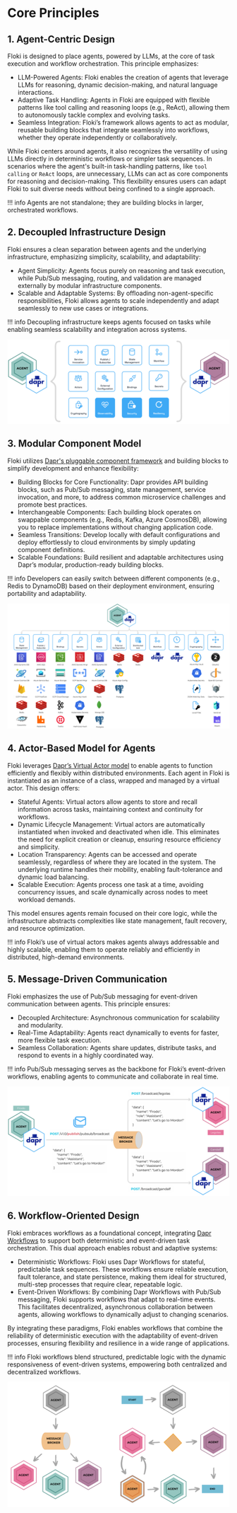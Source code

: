 # Core Principles

## 1. Agent-Centric Design

Floki is designed to place agents, powered by LLMs, at the core of task execution and workflow orchestration. This principle emphasizes:

* LLM-Powered Agents: Floki enables the creation of agents that leverage LLMs for reasoning, dynamic decision-making, and natural language interactions.
* Adaptive Task Handling: Agents in Floki are equipped with flexible patterns like tool calling and reasoning loops (e.g., ReAct), allowing them to autonomously tackle complex and evolving tasks.
* Seamless Integration: Floki’s framework allows agents to act as modular, reusable building blocks that integrate seamlessly into workflows, whether they operate independently or collaboratively.

While Floki centers around agents, it also recognizes the versatility of using LLMs directly in deterministic workflows or simpler task sequences. In scenarios where the agent's built-in task-handling patterns, like `tool calling` or `ReAct` loops, are unnecessary, LLMs can act as core components for reasoning and decision-making. This flexibility ensures users can adapt Floki to suit diverse needs without being confined to a single approach.

!!! info
    Agents are not standalone; they are building blocks in larger, orchestrated workflows.

## 2. Decoupled Infrastructure Design

Floki ensures a clean separation between agents and the underlying infrastructure, emphasizing simplicity, scalability, and adaptability:

* Agent Simplicity: Agents focus purely on reasoning and task execution, while Pub/Sub messaging, routing, and validation are managed externally by modular infrastructure components.
* Scalable and Adaptable Systems: By offloading non-agent-specific responsibilities, Floki allows agents to scale independently and adapt seamlessly to new use cases or integrations.

!!! info
    Decoupling infrastructure keeps agents focused on tasks while enabling seamless scalability and integration across systems.

![](../../img/home_concepts_principles_decoupled.png)

## 3. Modular Component Model

Floki utilizes [Dapr's pluggable component framework](https://docs.dapr.io/concepts/components-concept/) and building blocks to simplify development and enhance flexibility:

* Building Blocks for Core Functionality: Dapr provides API building blocks, such as Pub/Sub messaging, state management, service invocation, and more, to address common microservice challenges and promote best practices.
* Interchangeable Components: Each building block operates on swappable components (e.g., Redis, Kafka, Azure CosmosDB), allowing you to replace implementations without changing application code.
* Seamless Transitions: Develop locally with default configurations and deploy effortlessly to cloud environments by simply updating component definitions.
* Scalable Foundations: Build resilient and adaptable architectures using Dapr’s modular, production-ready building blocks.

!!! info
    Developers can easily switch between different components (e.g., Redis to DynamoDB) based on their deployment environment, ensuring portability and adaptability.

![](../../img/home_concepts_principles_modular.png)

## 4. Actor-Based Model for Agents

Floki leverages [Dapr’s Virtual Actor model](https://docs.dapr.io/developing-applications/building-blocks/actors/actors-overview/) to enable agents to function efficiently and flexibly within distributed environments. Each agent in Floki is instantiated as an instance of a class, wrapped and managed by a virtual actor. This design offers:

* Stateful Agents: Virtual actors allow agents to store and recall information across tasks, maintaining context and continuity for workflows.
* Dynamic Lifecycle Management: Virtual actors are automatically instantiated when invoked and deactivated when idle. This eliminates the need for explicit creation or cleanup, ensuring resource efficiency and simplicity.
* Location Transparency: Agents can be accessed and operate seamlessly, regardless of where they are located in the system. The underlying runtime handles their mobility, enabling fault-tolerance and dynamic load balancing.
* Scalable Execution: Agents process one task at a time, avoiding concurrency issues, and scale dynamically across nodes to meet workload demands.

This model ensures agents remain focused on their core logic, while the infrastructure abstracts complexities like state management, fault recovery, and resource optimization.

!!! info
    Floki’s use of virtual actors makes agents always addressable and highly scalable, enabling them to operate reliably and efficiently in distributed, high-demand environments.

## 5. Message-Driven Communication

Floki emphasizes the use of Pub/Sub messaging for event-driven communication between agents. This principle ensures:

* Decoupled Architecture: Asynchronous communication for scalability and modularity.
* Real-Time Adaptability: Agents react dynamically to events for faster, more flexible task execution.
* Seamless Collaboration: Agents share updates, distribute tasks, and respond to events in a highly coordinated way.

!!! info
    Pub/Sub messaging serves as the backbone for Floki’s event-driven workflows, enabling agents to communicate and collaborate in real time.

![](../../img/home_concepts_principles_message.png)

## 6. Workflow-Oriented Design

Floki embraces workflows as a foundational concept, integrating [Dapr Workflows](https://docs.dapr.io/developing-applications/building-blocks/workflow/workflow-overview/) to support both deterministic and event-driven task orchestration. This dual approach enables robust and adaptive systems:

* Deterministic Workflows: Floki uses Dapr Workflows for stateful, predictable task sequences. These workflows ensure reliable execution, fault tolerance, and state persistence, making them ideal for structured, multi-step processes that require clear, repeatable logic.
* Event-Driven Workflows: By combining Dapr Workflows with Pub/Sub messaging, Floki supports workflows that adapt to real-time events. This facilitates decentralized, asynchronous collaboration between agents, allowing workflows to dynamically adjust to changing scenarios.

By integrating these paradigms, Floki enables workflows that combine the reliability of deterministic execution with the adaptability of event-driven processes, ensuring flexibility and resilience in a wide range of applications.

!!! info
    Floki workflows blend structured, predictable logic with the dynamic responsiveness of event-driven systems, empowering both centralized and decentralized workflows.

![](../../img/home_concepts_principles_workflows.png)